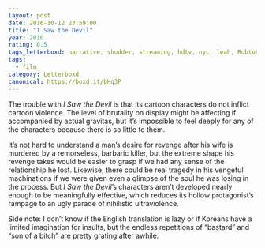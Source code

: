 ```yaml
---
layout: post 
date: 2016-10-12 23:59:00
title: "I Saw the Devil"
year: 2010
rating: 0.5
tags_letterboxd: narrative, shudder, streaming, hdtv, nyc, leah, Robtober
tags:
  - film
category: Letterboxd
canonical: https://boxd.it/bHq3P
---
```


The trouble with <cite>I Saw the Devil</cite> is that its cartoon characters do not inflict cartoon violence. The level of brutality on display might be affecting if accompanied by actual gravitas, but it’s impossible to feel deeply for any of the characters because there is so little to them.

It’s not hard to understand a man’s desire for revenge after his wife is murdered by a remorseless, barbaric killer, but the extreme shape his revenge takes would be easier to grasp if we had any sense of the relationship he lost. Likewise, there could be real tragedy in his vengeful machinations if we were given even a glimpse of the soul he was losing in the process. But <cite>I Saw the Devil</cite>’s characters aren’t developed nearly enough to be meaningfully effective, which reduces its hollow protagonist’s rampage to an ugly parade of nihilistic ultraviolence.

Side note: I don’t know if the English translation is lazy or if Koreans have a limited imagination for insults, but the endless repetitions of “bastard” and “son of a bitch” are pretty grating after awhile.